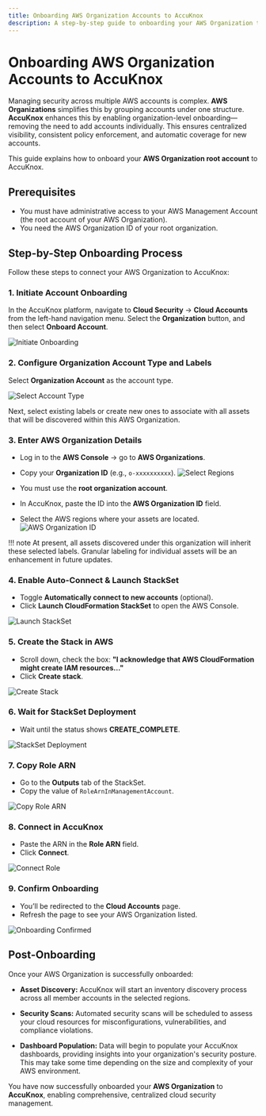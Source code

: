 ```yaml
---
title: Onboarding AWS Organization Accounts to AccuKnox
description: A step-by-step guide to onboarding your AWS Organization to the AccuKnox platform for centralized cloud security management.
---
```


# Onboarding AWS Organization Accounts to AccuKnox

Managing security across multiple AWS accounts is complex. **AWS Organizations** simplifies this by grouping accounts under one structure. **AccuKnox** enhances this by enabling organization-level onboarding—removing the need to add accounts individually. This ensures centralized visibility, consistent policy enforcement, and automatic coverage for new accounts.

This guide explains how to onboard your **AWS Organization root account** to AccuKnox.

## Prerequisites

- You must have administrative access to your AWS Management Account (the root account of your AWS Organization).
- You need the AWS Organization ID of your root organization.

## Step-by-Step Onboarding Process

Follow these steps to connect your AWS Organization to AccuKnox:

### 1. Initiate Account Onboarding

In the AccuKnox platform, navigate to **Cloud Security** → **Cloud Accounts** from the left-hand navigation menu.
Select the **Organization** button, and then select **Onboard Account**.

![Initiate Onboarding](./images/aws-org-onboard/0.png)

### 2. Configure Organization Account Type and Labels

Select **Organization Account** as the account type.

![Select Account Type](./images/aws-org-onboard/1.png)

Next, select existing labels or create new ones to associate with all assets that will be discovered within this AWS Organization.

### 3. Enter AWS Organization Details

- Log in to the **AWS Console** → go to **AWS Organizations**.
- Copy your **Organization ID** (e.g., `o-xxxxxxxxxx`).
![Select Regions](./images/aws-org-onboard/3.png)

- You must use the **root organization account**.
- In AccuKnox, paste the ID into the **AWS Organization ID** field.
- Select the AWS regions where your assets are located.
![AWS Organization ID](./images/aws-org-onboard/2.png)

!!! note
    At present, all assets discovered under this organization will inherit these selected labels.
    Granular labeling for individual assets will be an enhancement in future updates.

### 4. Enable Auto-Connect & Launch StackSet

- Toggle **Automatically connect to new accounts** (optional).
- Click **Launch CloudFormation StackSet** to open the AWS Console.

![Launch StackSet](./images/aws-org-onboard/4.png)

### 5. Create the Stack in AWS

- Scroll down, check the box:
  **"I acknowledge that AWS CloudFormation might create IAM resources..."**
- Click **Create stack**.

![Create Stack](./images/aws-org-onboard/5.png)

### 6. Wait for StackSet Deployment

- Wait until the status shows **CREATE_COMPLETE**.

![StackSet Deployment](./images/aws-org-onboard/6.png)

### 7. Copy Role ARN

- Go to the **Outputs** tab of the StackSet.
- Copy the value of `RoleArnInManagementAccount`.

![Copy Role ARN](./images/aws-org-onboard/7.png)

### 8. Connect in AccuKnox

- Paste the ARN in the **Role ARN** field.
- Click **Connect**.

![Connect Role](./images/aws-org-onboard/8.png)

### 9. Confirm Onboarding

- You’ll be redirected to the **Cloud Accounts** page.
- Refresh the page to see your AWS Organization listed.

![Onboarding Confirmed](./images/aws-org-onboard/10.png)

## Post-Onboarding

Once your AWS Organization is successfully onboarded:

- **Asset Discovery:**
  AccuKnox will start an inventory discovery process across all member accounts in the selected regions.

- **Security Scans:**
  Automated security scans will be scheduled to assess your cloud resources for misconfigurations, vulnerabilities, and compliance violations.

- **Dashboard Population:**
  Data will begin to populate your AccuKnox dashboards, providing insights into your organization's security posture.
  This may take some time depending on the size and complexity of your AWS environment.

You have now successfully onboarded your **AWS Organization** to **AccuKnox**, enabling comprehensive, centralized cloud security management.
